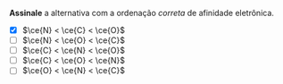 **Assinale** a alternativa com a ordenação *correta* de afinidade eletrônica.

- [x] $\ce{N} < \ce{C} < \ce{O}$
- [ ] $\ce{N} < \ce{O} < \ce{C}$
- [ ] $\ce{C} < \ce{N} < \ce{O}$
- [ ] $\ce{C} < \ce{O} < \ce{N}$
- [ ] $\ce{O} < \ce{N} < \ce{C}$
